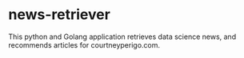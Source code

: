 # news-retriever
This python and Golang application retrieves data science news, and recommends articles for courtneyperigo.com.
